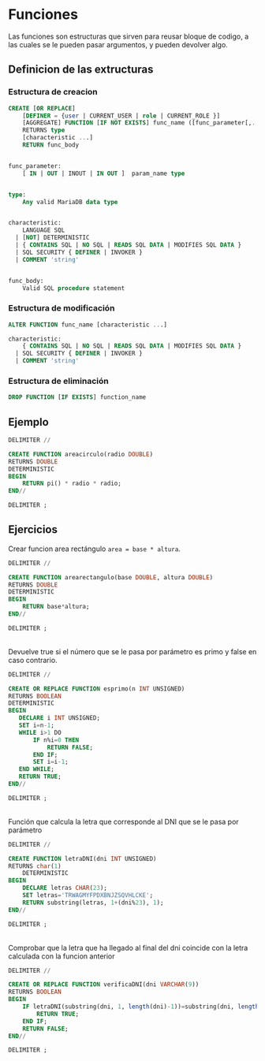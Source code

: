 # Funciones

Las funciones son estructuras que sirven para reusar bloque de codigo, a las cuales se le pueden pasar argumentos, y pueden devolver algo.


## Definicion de las extructuras

### Estructura de creacion

```sql
CREATE [OR REPLACE]
    [DEFINER = {user | CURRENT_USER | role | CURRENT_ROLE }]
    [AGGREGATE] FUNCTION [IF NOT EXISTS] func_name ([func_parameter[,...]])
    RETURNS type
    [characteristic ...]
    RETURN func_body


func_parameter:
    [ IN | OUT | INOUT | IN OUT ]  param_name type


type:
    Any valid MariaDB data type


characteristic:
    LANGUAGE SQL
  | [NOT] DETERMINISTIC
  | { CONTAINS SQL | NO SQL | READS SQL DATA | MODIFIES SQL DATA }
  | SQL SECURITY { DEFINER | INVOKER }
  | COMMENT 'string'


func_body:
    Valid SQL procedure statement
```

### Estructura de modificación

```sql
ALTER FUNCTION func_name [characteristic ...]

characteristic:
    { CONTAINS SQL | NO SQL | READS SQL DATA | MODIFIES SQL DATA }
  | SQL SECURITY { DEFINER | INVOKER }
  | COMMENT 'string'
```

### Estructura de eliminación

```sql
DROP FUNCTION [IF EXISTS] function_name
```


## Ejemplo

```sql
DELIMITER //

CREATE FUNCTION areacirculo(radio DOUBLE)
RETURNS DOUBLE
DETERMINISTIC
BEGIN
    RETURN pi() * radio * radio;
END//

DELIMITER ;
```


## Ejercicios

Crear funcion area rectángulo `area = base * altura`.

```sql
DELIMITER //

CREATE FUNCTION arearectangulo(base DOUBLE, altura DOUBLE)
RETURNS DOUBLE
DETERMINISTIC
BEGIN
    RETURN base*altura;
END//

DELIMITER ;
```

\
Devuelve true si el número que se le pasa por parámetro es primo y false en caso contrario.

```sql
DELIMITER //

CREATE OR REPLACE FUNCTION esprimo(n INT UNSIGNED)
RETURNS BOOLEAN
DETERMINISTIC
BEGIN
   DECLARE i INT UNSIGNED;
   SET i=n-1;
   WHILE i>1 DO
       IF n%i=0 THEN
           RETURN FALSE;
       END IF;
       SET i=i-1;
   END WHILE;
   RETURN TRUE;
END//

DELIMITER ;
```

\
Función que calcula la letra que corresponde al DNI que se le pasa por 
parámetro

```sql
DELIMITER //

CREATE FUNCTION letraDNI(dni INT UNSIGNED)
RETURNS char(1)
    DETERMINISTIC
BEGIN
    DECLARE letras CHAR(23);
    SET letras='TRWAGMYFPDXBNJZSQVHLCKE';
    RETURN substring(letras, 1+(dni%23), 1);
END//

DELIMITER ;
```

\
Comprobar que la letra que ha llegado al final del dni coincide con la letra calculada con la funcion anterior

```sql
DELIMITER //

CREATE OR REPLACE FUNCTION verificaDNI(dni VARCHAR(9))
RETURNS BOOLEAN
BEGIN
    IF letraDNI(substring(dni, 1, length(dni)-1))=substring(dni, length(dni), 1) THEN
        RETURN TRUE;  
    END IF;
    RETURN FALSE;
END//

DELIMITER ;
```


